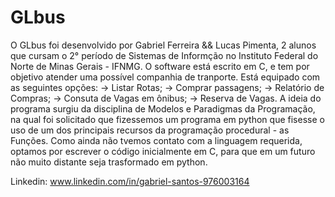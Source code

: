 # GLbus

O GLbus foi desenvolvido por Gabriel Ferreira && Lucas Pimenta, 2 alunos que cursam o 2° período de 
Sistemas de Informção no Instituto Federal do Norte de Minas Gerais - IFNMG.
O software está escrito em C, e tem por objetivo atender uma possível companhia de tranporte.
Está equipado com as seguintes opções:
  -> Listar Rotas;
  -> Comprar passagens;
  -> Relatório de Compras;
  -> Consuta de Vagas em ônibus;
  -> Reserva de Vagas.
A ideia do programa surgiu da disciplina de Modelos e Paradigmas da Programação, na qual foi 
solicitado que fizessemos um programa em python que fisesse o uso de um dos principais recursos 
da programação procedural - as Funções. Como ainda não tvemos contato com a linguagem requerida, 
optamos por escrever o código inicialmente em C, para que em um futuro não muito distante seja trasformado em python.

Linkedin: www.linkedin.com/in/gabriel-santos-976003164
